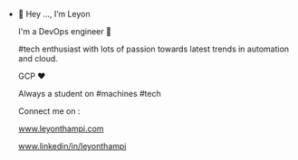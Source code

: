- 👋 Hey ...,
   I’m Leyon 
   
   I'm a DevOps engineer 🎉
   
   #tech enthusiast with lots of passion towards latest trends in automation and cloud. 
   
   GCP ❤️ 
   
   Always a student on #machines #tech  
   
   Connect me on :
   
    www.leyonthampi.com
      
    www.linkedin/in/leyonthampi
      
